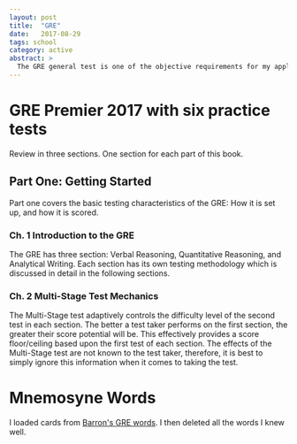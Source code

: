 ```yaml
---
layout: post
title:  "GRE"
date:   2017-08-29
tags: school
category: active
abstract: >
  The GRE general test is one of the objective requirements for my application to grad school. I took the test once before and performed "adequately". This time, I shall actually spend time preparing and hopefully attain a better score.
---
```


# GRE Premier 2017 with six practice tests
Review in three sections. One section for each part of this book.

## Part One: Getting Started
Part one covers the basic testing characteristics of the GRE: How it is set up, and how it is scored.

### Ch. 1 Introduction to the GRE
The GRE has three section: Verbal Reasoning, Quantitative Reasoning, and Analytical Writing. Each section has its own testing methodology which is discussed in detail in the following sections.

### Ch. 2 Multi-Stage Test Mechanics
The Multi-Stage test adaptively controls the difficulty level of the second test in each section. The better a test taker performs on the first section, the greater their score potential will be. This effectively provides a score floor/ceiling based upon the first test of each section. The effects of the Multi-Stage test are not known to the test taker, therefore, it is best to simply ignore this information when it comes to taking the test.

# Mnemosyne Words

I loaded cards from [Barron's GRE words][]. I then deleted all the words I knew well.








[Barron's GRE words]: https://mnemosyne-proj.org/cards/barrons-gre-words-including-example-sentences
